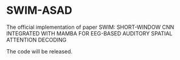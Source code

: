 # SWIM-ASAD
The official implementation of paper SWIM: SHORT-WINDOW CNN INTEGRATED WITH MAMBA FOR EEG-BASED AUDITORY SPATIAL ATTENTION DECODING

The code will be released.
